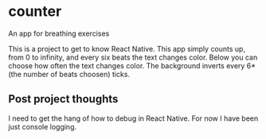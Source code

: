 # counter
An app for breathing exercises

This is a project to get to know React Native. This app simply counts up, from 0 to infinity, and every six beats the text changes color. 
Below you can choose how often the text changes color. The background inverts every 6*(the number of beats choosen) ticks. 

## Post project thoughts

I need to get the hang of how to debug in React Native. For now I have been just console logging. 
